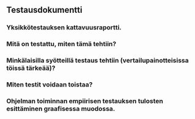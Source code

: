 ## Testausdokumentti

### Yksikkötestauksen kattavuusraportti.
### Mitä on testattu, miten tämä tehtiin?
### Minkälaisilla syötteillä testaus tehtiin (vertailupainotteisissa töissä tärkeää)?
### Miten testit voidaan toistaa?
### Ohjelman toiminnan empiirisen testauksen tulosten esittäminen graafisessa muodossa.
